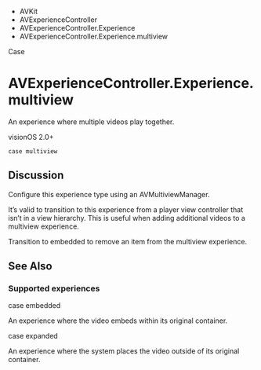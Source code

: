 

- AVKit
- AVExperienceController
- AVExperienceController.Experience
-  AVExperienceController.Experience.multiview 

Case

# AVExperienceController.Experience.multiview

An experience where multiple videos play together.

visionOS 2.0+

``` source
case multiview
```

## Discussion

Configure this experience type using an AVMultiviewManager.

It’s valid to transition to this experience from a player view controller that isn’t in a view hierarchy. This is useful when adding additional videos to a multiview experience.

Transition to embedded to remove an item from the multiview experience.

## See Also

### Supported experiences

case embedded

An experience where the video embeds within its original container.

case expanded

An experience where the system places the video outside of its original container.

